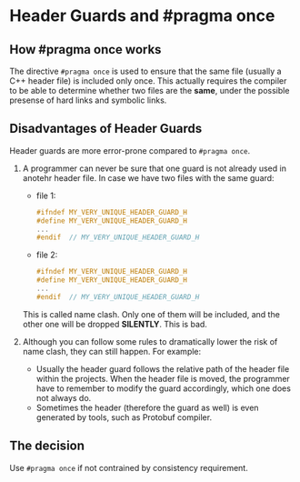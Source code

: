 # Header Guards and #pragma once

## How **#pragma once** works

The directive `#pragma once` is used to ensure that the same file
(usually a C++ header file) is included only once. This actually
requires the compiler to be able to determine whether two files are
the **same**, under the possible presense of hard links and symbolic
links.

## Disadvantages of Header Guards

Header guards are more error-prone compared to `#pragma once`. 

1.  A programmer can never be sure that one guard is not already used
    in anotehr header file. In case we have two files with the same
    guard:
    
    *   file 1:
    
        ```c++
        #ifndef MY_VERY_UNIQUE_HEADER_GUARD_H
        #define MY_VERY_UNIQUE_HEADER_GUARD_H
        ...
        #endif  // MY_VERY_UNIQUE_HEADER_GUARD_H
        ```
    *   file 2:
    
        ```c++
        #ifndef MY_VERY_UNIQUE_HEADER_GUARD_H
        #define MY_VERY_UNIQUE_HEADER_GUARD_H
        ...
        #endif  // MY_VERY_UNIQUE_HEADER_GUARD_H
        ```

    This is called name clash. Only one of them will be included, and
    the other one will be dropped **SILENTLY**. This is bad.
    
2.  Although you can follow some rules to dramatically lower the risk
    of name clash, they can still happen. For example:
    
    *   Usually the header guard follows the relative path of the
        header file within the projects. When the header file is
        moved, the programmer have to remember to modify the guard
        accordingly, which one does not always do.
    *   Sometimes the header (therefore the guard as well) is even
        generated by tools, such as Protobuf compiler.
        
## The decision

Use `#pragma once` if not contrained by consistency requirement.
    

